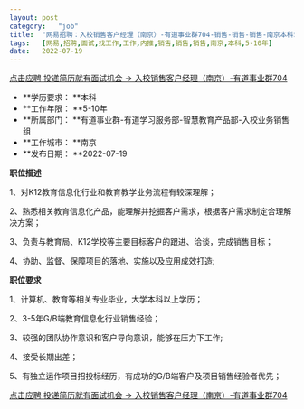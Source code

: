 ```yaml
---
layout:	post
category:	"job"
title:	"网易招聘：入校销售客户经理（南京）-有道事业群704-销售-销售-销售-南京本科5-10年"
tags:	[网易,招聘,面试,找工作,工作,内推,销售,销售,销售,南京,本科,5-10年]
date:	2022-07-19
---
```


[点击应聘 投递简历就有面试机会 ->  入校销售客户经理（南京）-有道事业群704](http://mobile.bole.netease.com/bole/boleDetail?id=41647&employeeId=346f03c3cda5f04c&key=all)



- **学历要求： **本科
- **工作年限： **5-10年
- **所属部门： **有道事业群-有道学习服务部-智慧教育产品部-入校业务销售组
- **工作城市： **南京
- **发布日期： **2022-07-19



**职位描述**

1、对K12教育信息化行业和教育教学业务流程有较深理解；

2、熟悉相关教育信息化产品，能理解并挖掘客户需求，根据客户需求制定合理解决方案；

3、负责与教育局、K12学校等主要目标客户的跟进、洽谈，完成销售目标；

4、协助、监督、保障项目的落地、实施以及应用成效打造;



**职位要求**

1、计算机、教育等相关专业毕业，大学本科以上学历；

2、3-5年G/B端教育信息化行业销售经验；

3、较强的团队协作意识和客户导向意识，能够在压力下工作;

4、接受长期出差；

5、有独立运作项目招投标经历，有成功的G/B端客户及项目销售经验者优先；



[点击应聘 投递简历就有面试机会 ->  入校销售客户经理（南京）-有道事业群704](http://mobile.bole.netease.com/bole/boleDetail?id=41647&employeeId=346f03c3cda5f04c&key=all)